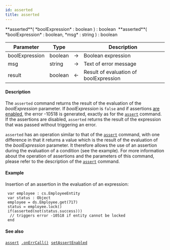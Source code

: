 ```yaml
---
id: asserted
title: asserted
---
```



<!-- REF #_command_.asserted.Syntax -->**asserted**( *boolExpression* : boolean ) : boolean&nbsp; **asserted**( *boolExpression* : boolean, *msg* : string ) : boolean<!-- END REF -->


<!-- REF #_command_.asserted.Params -->

|Parameter|Type||Description|
|---------|--- |:---:|------|
|boolExpression|boolean|&#8594;|Boolean expression|
|msg|string|&#8594;|Text of error message|
|result|boolean|&#8592;|Result of evaluation of boolExpression|
<!-- END REF -->


#### Description

The `asserted` command <!-- REF #_command_.asserted.Summary -->returns the result of the evaluation of the *boolExpression* parameter. If *boolExpression* is `false` and if assertions [are enabled](setAssertEnabled.md), the error -10518 is generated<!-- END REF -->, exactly as for the [`assert`](assert.md) command. If the assertions are disabled, `asserted` returns the result of the expression that was passed without triggering an error.

`asserted` has an operation similar to that of the [`assert`](assert.md) command, with one difference in that it returns a value which is the result of the evaluation of the *boolExpression* parameter. It therefore allows the use of an assertion during the evaluation of a condition (see the example). For more information about the operation of assertions and the parameters of this command, please refer to the description of the [`assert`](assert.md) command.


#### Example

Insertion of an assertion in the evaluation of an expression:

```qs
 var employee : cs.EmployeeEntity
 var status : Object
 employee = ds.Employee.get(717)
 status = employee.lock()
 if(asserted(not(status.success)))
  // triggers error -10518 if entity cannot be locked
 end
```


#### See also

[`assert`](assert.md)&nbsp; [`.onErrCall()`](onErrCall.md)&nbsp; 
[`setAssertEnabled`](setAssertEnabled.md)
